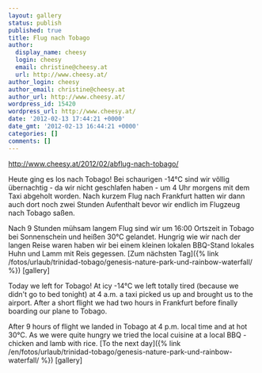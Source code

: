 ```yaml
---
layout: gallery
status: publish
published: true
title: Flug nach Tobago
author:
  display_name: cheesy
  login: cheesy
  email: christine@cheesy.at
  url: http://www.cheesy.at/
author_login: cheesy
author_email: christine@cheesy.at
author_url: http://www.cheesy.at/
wordpress_id: 15420
wordpress_url: http://www.cheesy.at/
date: '2012-02-13 17:44:21 +0000'
date_gmt: '2012-02-13 16:44:21 +0000'
categories: []
comments: []
---
```

http://www.cheesy.at/2012/02/abflug-nach-tobago/
<!--:de-->Heute ging es los nach Tobago! Bei schaurigen -14°C sind wir völlig übernachtig - da wir nicht geschlafen haben - um 4 Uhr morgens mit dem Taxi abgeholt worden. Nach kurzem Flug nach Frankfurt hatten wir dann auch dort noch zwei Stunden Aufenthalt bevor wir endlich im Flugzeug nach Tobago saßen.
Nach 9 Stunden mühsam langem Flug sind wir um 16:00 Ortszeit in Tobago bei Sonnenschein und heißen 30°C gelandet. Hungrig wie wir nach der langen Reise waren haben wir bei einem kleinen lokalen BBQ-Stand lokales Huhn und Lamm mit Reis gegessen.
[Zum nächsten Tag]({% link /fotos/urlaub/trinidad-tobago/genesis-nature-park-und-rainbow-waterfall/ %})
[gallery]
<!--:--><!--:en-->Today we left for Tobago! At icy -14°C we left totally tired (because we didn't go to bed tonight) at 4 a.m. a taxi picked us up and brought us to the airport. After a short flight we had two hours in Frankfurt before finally boarding our plane to Tobago.
After 9 hours of flight we landed in Tobago at 4 p.m. local time and at hot 30°C. As we were quite hungry we tried the local cuisine at a local BBQ - chicken and lamb with rice.
[To the next day]({% link /en/fotos/urlaub/trinidad-tobago/genesis-nature-park-und-rainbow-waterfall/ %})
[gallery]<!--:-->

